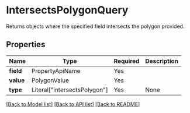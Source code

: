 # IntersectsPolygonQuery

Returns objects where the specified field intersects the polygon provided.


## Properties
| Name | Type | Required | Description |
| ------------ | ------------- | ------------- | ------------- |
**field** | PropertyApiName | Yes |  |
**value** | PolygonValue | Yes |  |
**type** | Literal["intersectsPolygon"] | Yes | None |


[[Back to Model list]](../../../README.md#models-v1-link) [[Back to API list]](../../README.md#documentation-for-api-endpoints) [[Back to README]](../../README.md)
